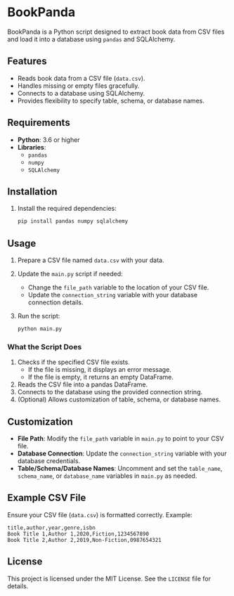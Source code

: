 # BookPanda

BookPanda is a Python script designed to extract book data from CSV files and load it into a database using `pandas` and SQLAlchemy.

## Features

- Reads book data from a CSV file (`data.csv`).
- Handles missing or empty files gracefully.
- Connects to a database using SQLAlchemy.
- Provides flexibility to specify table, schema, or database names.

## Requirements

- **Python**: 3.6 or higher
- **Libraries**:
  - `pandas`
  - `numpy`
  - `SQLAlchemy`

## Installation

1. Install the required dependencies:
   ```bash
   pip install pandas numpy sqlalchemy
   ```

## Usage

1. Prepare a CSV file named `data.csv` with your data.

2. Update the `main.py` script if needed:
   - Change the `file_path` variable to the location of your CSV file.
   - Update the `connection_string` variable with your database connection details.

3. Run the script:
   ```bash
   python main.py
   ```

### What the Script Does

1. Checks if the specified CSV file exists.
   - If the file is missing, it displays an error message.
   - If the file is empty, it returns an empty DataFrame.
2. Reads the CSV file into a pandas DataFrame.
3. Connects to the database using the provided connection string.
4. (Optional) Allows customization of table, schema, or database names.

## Customization

- **File Path**: Modify the `file_path` variable in `main.py` to point to your CSV file.
- **Database Connection**: Update the `connection_string` variable with your database credentials.
- **Table/Schema/Database Names**: Uncomment and set the `table_name`, `schema_name`, or `database_name` variables in `main.py` as needed.

## Example CSV File

Ensure your CSV file (`data.csv`) is formatted correctly. Example:

```csv
title,author,year,genre,isbn
Book Title 1,Author 1,2020,Fiction,1234567890
Book Title 2,Author 2,2019,Non-Fiction,0987654321
```

## License

This project is licensed under the MIT License. See the `LICENSE` file for details.
